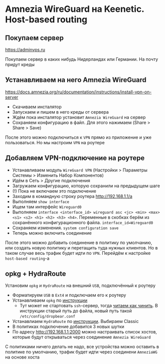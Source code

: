 # Amnezia WireGuard на Keenetic. Host-based routing

## Покупаем сервер

https://adminvps.ru

Покупаем сервер в каких нибудь Нидерландах или Германии. На почту придут креды

## Устанавливаем на него Amnezia WireGuard

https://docs.amnezia.org/ru/documentation/instructions/install-vpn-on-server

- Скачиваем инсталятор
- Запускаем и пишем в него креды от сервера
- Ждём пока инсталятор установит `Amnezia WireGuard` на сервер
- Сохраняем конфигурацию в файл. Для этого нажимаем (Share > Share > Save)

После этого можно подключиться к `VPN` прямо из приложение и уже пользоваться. Но мы настроим `VPN` на роутере

## Добавляем VPN-подключение на роутере

- Устанавливаем модуль `WireGuard VPN` (Настройки > Параметры Системы > Изменить Набор Компонентов)
- Идём в Сеть > Другие подключения
- Загружаем конфигурацию, которую сохранили на предыдущем шаге
- (!) Пока не включаем это подключение
- Заходим в командную строку роутера http://192.168.1.1/a
- Выполняем `show interface`
- Ищем там интерфейс `Wireguard0`
- Выполняем `interface <interface_id> wireguard asc <jc> <min> <max> <s1> <s2> <h1> <h2> <h3> <h4>`. Переменные в скобках берём из сохранённого конфигурационного файла. `interface_id=Wireguard0`
- Сохраняем изменения. `system configuration save`
- Теперь можно включить соединение

После этого можно добавить соединение в политику по умолчанию, или создать новую политику и перетащить туда нужных клиентов. Но в таком случае весь трафик будет идти по `VPN`. Перейдём к настройке `host-based routing`-а

## opkg + HydraRoute

Установим `opkg` и `HydraRoute` на внешний `USB`, подключённый к роутеру

- Форматируем `USB` в `Ext4` и подключаем его к роутеру
- Устанавливаем `opkg` по [инструкции](https://help.keenetic.com/hc/ru/articles/360021214160-Установка-системы-пакетов-репозитория-Entware-на-USB-накопитель)
  - Тут может не стартовать `ssh`-сервер, тогда [читаем как чинить](https://forum.keenetic.ru/topic/6012-работа-с-entware-при-обновлениях-прошивки-keenetic/). В инструкции старый путь до файла, новый путь такой `/etc/config/dropbear.conf`
- Устанавлиаем `HydraRoute` по [инструкции](https://github.com/Ground-Zerro/HydraRoute). Выбираем Classic
- В политиках подключение добавится 3 новых шутки
- По адресу http://192.168.1.1:2000 можно настраивать список хостов, которые будут открываться через соединение `Amnezia WireGuard`

С политиками ничего делать не надо, все устройства можно оставить в политике по умолчанию, трафик будет идти через соединени `AmneziaWG` на основе хоста




